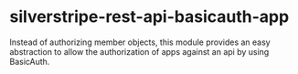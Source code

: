 # silverstripe-rest-api-basicauth-app
Instead of authorizing member objects, this module provides an easy abstraction to allow the authorization of apps against an api by using BasicAuth.
